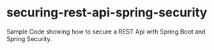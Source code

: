 # securing-rest-api-spring-security

Sample Code showing how to secure a REST Api with Spring Boot and Spring Security.
